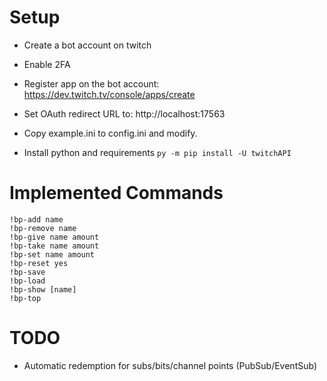 # Setup
* Create a bot account on twitch
* Enable 2FA

* Register app on the bot account: https://dev.twitch.tv/console/apps/create
* Set OAuth redirect URL to: http://localhost:17563

* Copy example.ini to config.ini and modify.

* Install python and requirements
`py -m pip install -U twitchAPI`

# Implemented Commands
```
!bp-add name
!bp-remove name
!bp-give name amount
!bp-take name amount
!bp-set name amount
!bp-reset yes
!bp-save
!bp-load
!bp-show [name]
!bp-top
```

# TODO
* Automatic redemption for subs/bits/channel points (PubSub/EventSub)
